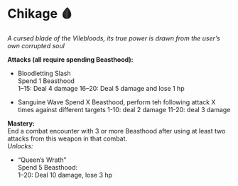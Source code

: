 # Chikage 🩸

_A cursed blade of the Vilebloods, its true power is drawn from the user’s own corrupted soul_

**Attacks (all require spending Beasthood):**

- Bloodletting Slash  
  Spend 1 Beasthood  
  1–15: Deal 4 damage
  16–20: Deal 5 damage and lose 1 hp

- Sanguine Wave
Spend X Beasthood, perform teh following attack X times against different targets
1-10: deal 2 damage
11-20: deal 3 damage
  
**Mastery:**  
End a combat encounter with 3 or more Beasthood after using at least two attacks from this weapon in that combat.  
_Unlocks:_  

- “Queen’s Wrath”  
  Spend 5 Beasthood:  
  1–20: Deal 10 damage, lose 3 hp
